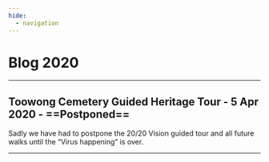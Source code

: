 ```yaml
---
hide:
  - navigation
---
```


# Blog 2020

---

## Toowong Cemetery Guided Heritage Tour - 5 Apr 2020 - ==Postponed==

Sadly we have had to postpone the 20/20 Vision guided tour and all future walks until the “Virus happening” is over. 

---
